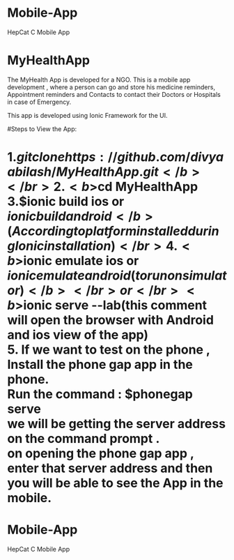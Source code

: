 # Mobile-App
HepCat C Mobile App

# MyHealthApp
The MyHealth App is developed for a NGO. 
This is a mobile app development , where a person can go and store his medicine reminders, 
Appointment reminders and Contacts to contact their Doctors or Hospitals in case of Emergency.

This app is developed using Ionic Framework for the UI.


#Steps to View the App: 

1.<b>$git clone https://github.com/divyaabilash/MyHealthApp.git</b></br>
2.<b>$cd MyHealthApp</b></br>
3.<b>$ionic build ios</b> or <b> $ionic build android </b>(According to platform installed during Ionic installation)</br>
4.<b>$ionic emulate ios</b> or <b> $ionic emulate android (to run on simulator)</b></br>
or </br>
<b>$ionic serve --lab</b>(this comment will open the browser with Android and ios view of the app)</br>
5. If we want to test on the phone , Install the phone gap app in the phone. </br>
Run the command : <b>$phonegap serve</b></br>
we will be getting the server address on the command prompt .</br>
on opening the phone gap app , enter that server address and then you will be able to see the App in the mobile.</br>
=======
# Mobile-App
HepCat C Mobile App
